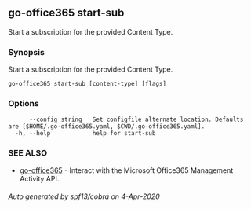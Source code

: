 ## go-office365 start-sub

Start a subscription for the provided Content Type.

### Synopsis

Start a subscription for the provided Content Type.

```
go-office365 start-sub [content-type] [flags]
```

### Options

```
      --config string   Set configfile alternate location. Defaults are [$HOME/.go-office365.yaml, $CWD/.go-office365.yaml].
  -h, --help            help for start-sub
```

### SEE ALSO

* [go-office365](go-office365.md)	 - Interact with the Microsoft Office365 Management Activity API.

###### Auto generated by spf13/cobra on 4-Apr-2020
